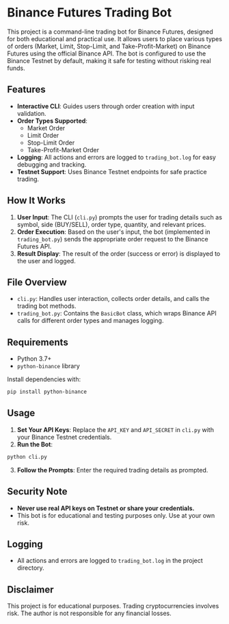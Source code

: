 # Binance Futures Trading Bot

This project is a command-line trading bot for Binance Futures, designed for both educational and practical use. It allows users to place various types of orders (Market, Limit, Stop-Limit, and Take-Profit-Market) on Binance Futures using the official Binance API. The bot is configured to use the Binance Testnet by default, making it safe for testing without risking real funds.

## Features
- **Interactive CLI**: Guides users through order creation with input validation.
- **Order Types Supported**:
  - Market Order
  - Limit Order
  - Stop-Limit Order
  - Take-Profit-Market Order
- **Logging**: All actions and errors are logged to `trading_bot.log` for easy debugging and tracking.
- **Testnet Support**: Uses Binance Testnet endpoints for safe practice trading.

## How It Works
1. **User Input**: The CLI (`cli.py`) prompts the user for trading details such as symbol, side (BUY/SELL), order type, quantity, and relevant prices.
2. **Order Execution**: Based on the user's input, the bot (implemented in `trading_bot.py`) sends the appropriate order request to the Binance Futures API.
3. **Result Display**: The result of the order (success or error) is displayed to the user and logged.

## File Overview
- `cli.py`: Handles user interaction, collects order details, and calls the trading bot methods.
- `trading_bot.py`: Contains the `BasicBot` class, which wraps Binance API calls for different order types and manages logging.

## Requirements
- Python 3.7+
- `python-binance` library

Install dependencies with:
```bash
pip install python-binance
```

## Usage
1. **Set Your API Keys**: Replace the `API_KEY` and `API_SECRET` in `cli.py` with your Binance Testnet credentials.
2. **Run the Bot**:
```bash
python cli.py
```
3. **Follow the Prompts**: Enter the required trading details as prompted.

## Security Note
- **Never use real API keys on Testnet or share your credentials.**
- This bot is for educational and testing purposes only. Use at your own risk.

## Logging
- All actions and errors are logged to `trading_bot.log` in the project directory.

## Disclaimer
This project is for educational purposes. Trading cryptocurrencies involves risk. The author is not responsible for any financial losses. 
